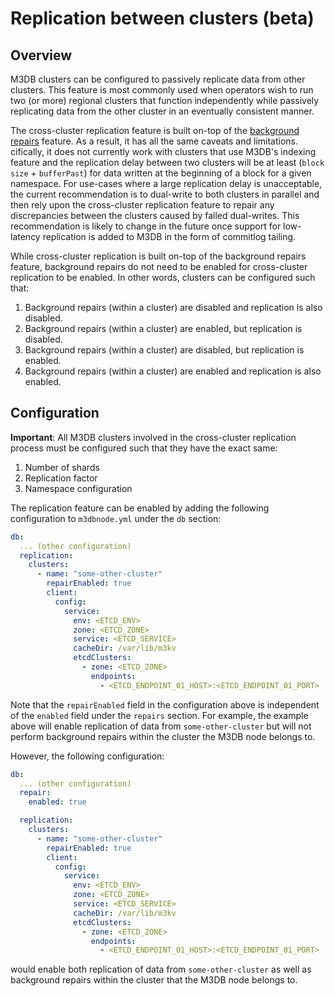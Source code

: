 # Replication between clusters (beta)

## Overview

M3DB clusters can be configured to passively replicate data from other clusters. This feature is most commonly used when operators wish to run two (or more) regional clusters that function independently while passively replicating data from the other cluster in an eventually consistent manner.

The cross-cluster replication feature is built on-top of the [background repairs](repairs.md) feature. As a result, it has all the same caveats and limitations. cifically, it does not currently work with clusters that use M3DB's indexing feature and the replication delay between two clusters will be at least (`block size` + `bufferPast`) for data written at the beginning of a block for a given namespace. For use-cases where a large replication delay is unacceptable, the current recommendation is to dual-write to both clusters in parallel and then rely upon the cross-cluster replication feature to repair any discrepancies between the clusters caused by failed dual-writes. This recommendation is likely to change in the future once support for low-latency replication is added to M3DB in the form of commitlog tailing.

While cross-cluster replication is built on-top of the background repairs feature, background repairs do not need to be enabled for cross-cluster replication to be enabled. In other words, clusters can be configured such that:

1. Background repairs (within a cluster) are disabled and replication is also disabled.
2. Background repairs (within a cluster) are enabled, but replication is disabled.
3. Background repairs (within a cluster) are disabled, but replication is enabled.
4. Background repairs (within a cluster) are enabled and replication is also enabled.

## Configuration

**Important**: All M3DB clusters involved in the cross-cluster replication process must be configured such that they have the exact same:

1. Number of shards
2. Replication factor
3. Namespace configuration

The replication feature can be enabled by adding the following configuration to `m3dbnode.yml` under the `db` section:

```yaml
db:
  ... (other configuration)
  replication:
    clusters:
      - name: "some-other-cluster"
        repairEnabled: true
        client:
          config:
            service:
              env: <ETCD_ENV>
              zone: <ETCD_ZONE>
              service: <ETCD_SERVICE>
              cacheDir: /var/lib/m3kv
              etcdClusters:
                - zone: <ETCD_ZONE>
                  endpoints:
                    - <ETCD_ENDPOINT_01_HOST>:<ETCD_ENDPOINT_01_PORT>
```

Note that the `repairEnabled` field in the configuration above is independent of the `enabled` field under the `repairs` section. For example, the example above will enable replication of data from `some-other-cluster` but will not perform background repairs within the cluster the M3DB node belongs to.

However, the following configuration:

```yaml
db:
  ... (other configuration)
  repair:
    enabled: true

  replication:
    clusters:
      - name: "some-other-cluster"
        repairEnabled: true
        client:
          config:
            service:
              env: <ETCD_ENV>
              zone: <ETCD_ZONE>
              service: <ETCD_SERVICE>
              cacheDir: /var/lib/m3kv
              etcdClusters:
                - zone: <ETCD_ZONE>
                  endpoints:
                    - <ETCD_ENDPOINT_01_HOST>:<ETCD_ENDPOINT_01_PORT>
```

would enable both replication of data from `some-other-cluster` as well as background repairs within the cluster that the M3DB node belongs to.